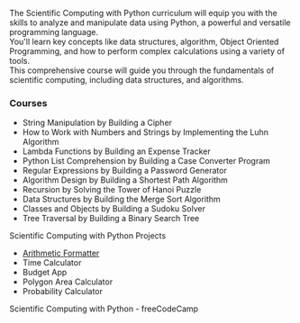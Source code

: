 The Scientific Computing with Python curriculum will equip you with the skills to analyze and manipulate data using Python, a powerful and versatile programming language.<br> You'll learn key concepts like data structures, algorithm, Object Oriented Programming, and how to perform complex calculations using a variety of tools.<br>
This comprehensive course will guide you through the fundamentals of scientific computing, including data structures, and algorithms.

<h3>Courses</h3>
<ul>
<li>String Manipulation by Building a Cipher
<li>How to Work with Numbers and Strings by Implementing the Luhn Algorithm
<li>Lambda Functions by Building an Expense Tracker
<li>Python List Comprehension by Building a Case Converter Program
<li>Regular Expressions by Building a Password Generator
<li>Algorithm Design by Building a Shortest Path Algorithm
<li>Recursion by Solving the Tower of Hanoi Puzzle
<li>Data Structures by Building the Merge Sort Algorithm
<li>Classes and Objects by Building a Sudoku Solver
<li>Tree Traversal by Building a Binary Search Tree
</ul>
Scientific Computing with Python Projects
<ul>
<li><a href="https://github.com/lajuman/Scientific-Computing-with-Python/tree/main/Arithmetic%20Formatter">Arithmetic Formatter</a>
<li>Time Calculator
<li>Budget App
<li>Polygon Area Calculator
<li>Probability Calculator
</ul>

Scientific Computing with Python - freeCodeCamp
